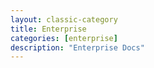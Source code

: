 ```yaml
---
layout: classic-category
title: Enterprise
categories: [enterprise]
description: "Enterprise Docs"
---
```

